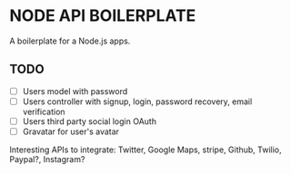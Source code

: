 # NODE API BOILERPLATE

A boilerplate for a Node.js apps.

## TODO

- [ ] Users model with password
- [ ] Users controller with signup, login, password recovery, email verification
- [ ] Users third party social login OAuth
- [ ] Gravatar for user's avatar

Interesting APIs to integrate: Twitter, Google Maps, stripe, Github, Twilio, Paypal?, Instagram?
